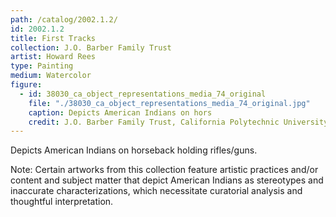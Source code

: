 ```yaml
---
path: /catalog/2002.1.2/
id: 2002.1.2
title: First Tracks
collection: J.O. Barber Family Trust
artist: Howard Rees
type: Painting
medium: Watercolor
figure:
  - id: 38030_ca_object_representations_media_74_original
    file: "./38030_ca_object_representations_media_74_original.jpg"
    caption: Depicts American Indians on hors
    credit: J.O. Barber Family Trust, California Polytechnic University\nThe images associated with the objects on this website are protected under United States copyright laws. We are pleased to share these materials as an educational resource for the public for non-commercial, educational and personal use only, or for fair use as defined by law.
---
```

Depicts American Indians on horseback holding rifles/guns. 

Note: Certain artworks from this collection feature artistic practices and/or content and subject matter that depict American Indians as stereotypes and inaccurate characterizations, which necessitate curatorial analysis and thoughtful interpretation.
